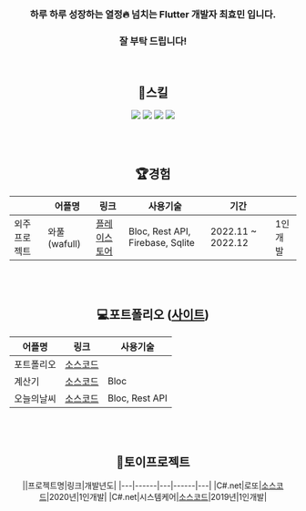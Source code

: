 <div align=center>

  ### 하루 하루 성장하는 열정:fire: 넘치는 Flutter 개발자 최효민 입니다.
  ### 잘 부탁 드립니다!
  
  <br/>
  
  ## :book:스킬
  <img src="https://img.shields.io/badge/Flutter-02569B?style=flat&logo=Flutter&logoColor=white"/> <img src="https://img.shields.io/badge/C%23-239120?style=flat&logo=csharp&logoColor=white"/> <img src="https://img.shields.io/badge/Unity-FFFFFF?style=flat&logo=Unity&logoColor=black"/> <img src="https://img.shields.io/badge/.net-512BD4?style=flat&logo=.net&logoColor=white"/>
  
  <br/>
  <br/>
  
  ## 🏆경험
  ||어플명|링크|사용기술|기간||
  |------|------------|---|---|---|---|
  |외주 프로젝트|와풀(wafull)|[플레이스토어](https://play.google.com/store/apps/details?id=net.wafull)|Bloc, Rest API, Firebase, Sqlite|2022.11 ~ 2022.12|1인개발|
  
  <br/>
  <br/>
  
  ## :computer:포트폴리오 ([사이트](pshyomin.github.io))
  |어플명|링크|사용기술|
  |------|---|---|
  |포트폴리오|[소스코드](https://github.com/pshyomin/pshyomin.github.io)||
  |계산기|[소스코드](https://github.com/pshyomin/calculator)|Bloc|
  |오늘의날씨|[소스코드](https://github.com/pshyomin/weather)|Bloc, Rest API|
  
  <br/>
  <br/>
  
  ## 🌼토이프로젝트
  ||프로젝트명|링크|개발년도|
  |---|------|---|------|---|
  |C#.net|로또|[소스코드](https://github.com/pshyomin/lotto)|2020년|1인개발|
  |C#.net|시스템케어|[소스코드](https://github.com/pshyomin/SystemCare)|2019년|1인개발|

  <br/>
  <br/>
</div>
